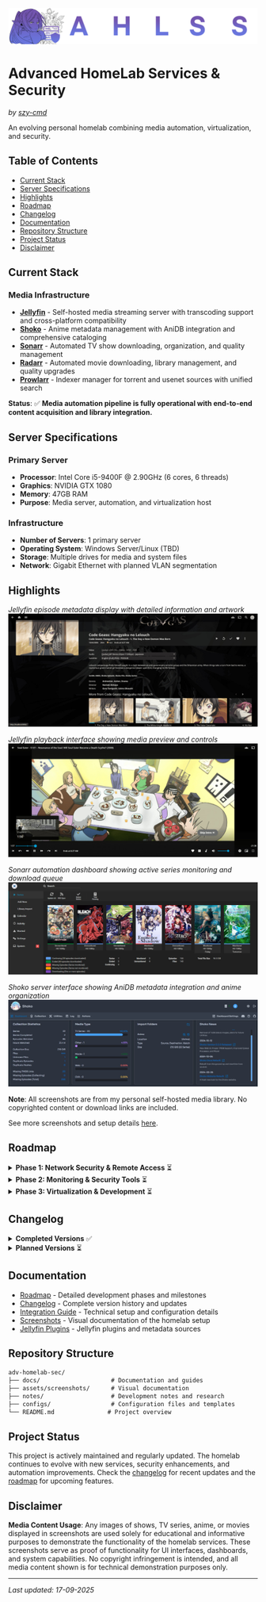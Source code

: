 ![Advanced HomeLab Banner](./assets/screenshots/banner/banner-adv-homelab.png)

# Advanced HomeLab Services & Security

*by [szy-cmd](https://github.com/szy-cmd)*

An evolving personal homelab combining media automation, virtualization, and security.

## Table of Contents

- [Current Stack](#current-stack)
- [Server Specifications](#server-specifications)
- [Highlights](#highlights)
- [Roadmap](#roadmap)
- [Changelog](#changelog)
- [Documentation](#documentation)
- [Repository Structure](#repository-structure)
- [Project Status](#project-status)
- [Disclaimer](#disclaimer)

## Current Stack

### Media Infrastructure
- **[Jellyfin](https://github.com/jellyfin/jellyfin)** - Self-hosted media streaming server with transcoding support and cross-platform compatibility
- **[Shoko](https://github.com/shokoanime)** - Anime metadata management with AniDB integration and comprehensive cataloging
- **[Sonarr](https://github.com/Sonarr/Sonarr)** - Automated TV show downloading, organization, and quality management
- **[Radarr](https://github.com/Radarr/Radarr)** - Automated movie downloading, library management, and quality upgrades
- **[Prowlarr](https://github.com/Prowlarr/Prowlarr)** - Indexer manager for torrent and usenet sources with unified search

**Status**: ✅ **Media automation pipeline is fully operational with end-to-end content acquisition and library integration.**

## Server Specifications

### Primary Server
- **Processor**: Intel Core i5-9400F @ 2.90GHz (6 cores, 6 threads)
- **Graphics**: NVIDIA GTX 1080
- **Memory**: 47GB RAM
- **Purpose**: Media server, automation, and virtualization host

### Infrastructure
- **Number of Servers**: 1 primary server
- **Operating System**: Windows Server/Linux (TBD)
- **Storage**: Multiple drives for media and system files
- **Network**: Gigabit Ethernet with planned VLAN segmentation

## Highlights

*Jellyfin episode metadata display with detailed information and artwork*
![Jellyfin Episode Metadata](./assets/screenshots/jellyfin/jellyfin-ep-metadata.jpg)

*Jellyfin playback interface showing media preview and controls*
![Jellyfin Playback Preview](./assets/screenshots/jellyfin/jellyfin-playback-preview.jpg)

*Sonarr automation dashboard showing active series monitoring and download queue*
![Sonarr Main Dashboard](./assets/screenshots/sonarr/sonarr-main.jpg)

*Shoko server interface showing AniDB metadata integration and anime organization*
![Shoko Main Dashboard](./assets/screenshots/shoko/shoko-main.jpg)

**Note**: All screenshots are from my personal self-hosted media library. No copyrighted content or download links are included.

See more screenshots and setup details [here](./docs/screenshots.md).

## Roadmap

<details>
<summary><strong>Phase 1: Network Security & Remote Access</strong> ⏳</summary>

- **VPN and secure remote access** - WireGuard/OpenVPN setup for secure external connectivity
- **Reverse proxy** - NGINX/Traefik configuration for secure service exposure  
- **Firewall hardening + VLAN isolation** - Network segmentation and traffic filtering

*This phase focuses on securing external access and implementing proper network segmentation to protect the homelab infrastructure.*
</details>

<details>
<summary><strong>Phase 2: Monitoring & Security Tools</strong> ⏳</summary>

- **Grafana + Prometheus dashboards** - Comprehensive system and service monitoring
- **IDS/IPS tools** - Wazuh, Suricata, and Fail2Ban for intrusion detection and prevention

*This phase implements comprehensive monitoring and security tools to maintain visibility and protect against threats.*
</details>

<details>
<summary><strong>Phase 3: Virtualization & Development</strong> ⏳</summary>

- **VM environments** - Isolated test environments using Proxmox/ESXi
- **F1 Strategy AI project** - Hosting custom AI application in secure VM with web access

*This phase adds virtualization capabilities and hosts custom development projects in isolated environments.*
</details>

## Changelog

<details>
<summary><strong>Completed Versions</strong> ✅</summary>

- **v0.1** - Initial Setup (Jellyfin + Shoko configuration)
- **v0.2** - Media Automation (Sonarr, Radarr, Prowlarr integration)
- **v0.3** - Documentation (Repository structure and README)
</details>

<details>
<summary><strong>Planned Versions</strong> ⏳</summary>

- **v0.4** - VPN and remote access implementation
- **v0.5** - Reverse proxy and SSL configuration
- **v0.6** - Network security and monitoring setup
- **v0.7** - Virtualization and AI project hosting
</details>

## Documentation

- [Roadmap](./docs/roadmap.md) - Detailed development phases and milestones
- [Changelog](./docs/changelog.md) - Complete version history and updates
- [Integration Guide](./docs/integration-guide.md) - Technical setup and configuration details
- [Screenshots](./docs/screenshots.md) - Visual documentation of the homelab setup
- [Jellyfin Plugins](./docs/jellyfin-plugins.md) - Jellyfin plugins and metadata sources

## Repository Structure

```
adv-homelab-sec/
├── docs/                    # Documentation and guides
├── assets/screenshots/      # Visual documentation
├── notes/                   # Development notes and research
├── configs/                 # Configuration files and templates
└── README.md               # Project overview
```

## Project Status

This project is actively maintained and regularly updated. The homelab continues to evolve with new services, security enhancements, and automation improvements. Check the [changelog](./docs/changelog.md) for recent updates and the [roadmap](./docs/roadmap.md) for upcoming features.

## Disclaimer

**Media Content Usage**: Any images of shows, TV series, anime, or movies displayed in screenshots are used solely for educational and informative purposes to demonstrate the functionality of the homelab services. These screenshots serve as proof of functionality for UI interfaces, dashboards, and system capabilities. No copyright infringement is intended, and all media content shown is for technical demonstration purposes only.

---


*Last updated: 17-09-2025*